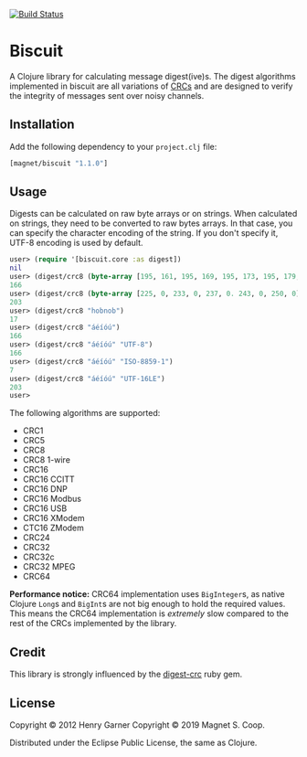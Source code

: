 [![Build Status](https://travis-ci.com/magnetcoop/biscuit.svg?branch=master)](https://travis-ci.com/magnetcoop/biscuit)

# Biscuit

A Clojure library for calculating message digest(ive)s. The digest algorithms implemented in biscuit are all variations of [CRCs](http://en.wikipedia.org/wiki/Cyclic_redundancy_check) and are designed to verify the integrity of messages sent over noisy channels.

## Installation

Add the following dependency to your `project.clj` file:

```clojure
[magnet/biscuit "1.1.0"]
```

## Usage

Digests can be calculated on raw byte arrays or on strings. When calculated on strings, they need to be converted to raw bytes arrays. In that case, you can specify the character encoding of the string. If you don't specify it, UTF-8 encoding is used by default.

```clojure
user> (require '[biscuit.core :as digest])
nil
user> (digest/crc8 (byte-array [195, 161, 195, 169, 195, 173, 195, 179, 195, 186]))
166
user> (digest/crc8 (byte-array [225, 0, 233, 0, 237, 0. 243, 0, 250, 0]))
203
user> (digest/crc8 "hobnob")
17
user> (digest/crc8 "áéíóú")
166
user> (digest/crc8 "áéíóú" "UTF-8")
166
user> (digest/crc8 "áéíóú" "ISO-8859-1")
7
user> (digest/crc8 "áéíóú" "UTF-16LE")
203
user> 
```

The following algorithms are supported:

* CRC1
* CRC5
* CRC8
* CRC8 1-wire
* CRC16
* CRC16 CCITT
* CRC16 DNP
* CRC16 Modbus
* CRC16 USB
* CRC16 XModem
* CTC16 ZModem
* CRC24
* CRC32
* CRC32c
* CRC32 MPEG
* CRC64

**Performance notice:** CRC64 implementation uses `BigInteger`s, as native Clojure `Long`s and `BigInt`s are not big enough to hold the required values. This means the CRC64 implementation is *extremely* slow compared to the rest of the CRCs implemented by the library.

## Credit

This library is strongly influenced by the [digest-crc](https://github.com/postmodern/digest-crc) ruby gem.

## License

Copyright © 2012 Henry Garner
Copyright © 2019 Magnet S. Coop.

Distributed under the Eclipse Public License, the same as Clojure.

